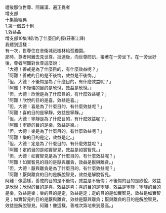 禮敬那位世尊、阿羅漢、遍正覺者  
增支部  
十集篇經典  
1.第一個五十則  
1.效益品  
增支部10集1經/為了什麼目的經(莊春江譯)  
我聽到這樣：  
有一次，世尊住在舍衛城祇樹林給孤獨園。  
那時，尊者阿難去見世尊。抵達後，向世尊問訊，接著在一旁坐下。在一旁坐好後，尊者阿難對世尊這麼說：  
「大德！善戒是為了什麼目的，有什麼效益呢？」  
「阿難！善戒的目的是不後悔，效益是不後悔。」  
「但，大德！不後悔是為了什麼目的，有什麼效益呢？」  
「阿難！不後悔的目的是欣悅，效益是欣悅。」  
「但，大德！欣悅是為了什麼目的，有什麼效益呢？」  
「阿難！欣悅的目的是喜，效益是喜。」  
「但，大德！喜是為了什麼目的，有什麼效益呢？」  
「阿難！喜的目的是寧靜，效益是寧靜。」  
「但，大德！寧靜是為了什麼目的，有什麼效益呢？」  
「阿難！寧靜的目的是樂，效益是樂。」  
「但，大德！樂是為了什麼目的，有什麼效益呢？」  
「阿難！樂的目的是定，效益是定。」  
「但，大德！定是為了什麼目的，有什麼效益呢？」  
「阿難！定的目的是如實智見，效益是如實智見。」  
「但，大德！如實智見是為了什麼目的，有什麼效益呢？」  
「阿難！如實智見的目的是厭與離貪，效益是厭與離貪。」  
「但，大德！厭與離貪是為了什麼目的，有什麼效益呢？」  
「阿難！厭與離貪的目的是解脫智見，效益是解脫智見。  
阿難！像這樣，善戒的目的是不後悔，效益是不後悔；不後悔的目的是欣悅，效益是欣悅；欣悅的目的是喜，效益是喜；喜的目的是寧靜，效益是寧靜；寧靜的目的是樂，效益是樂；樂的目的是定，效益是定；定的目的是如實智見，效益是如實智見；如實智見的目的是厭與離貪，效益是厭與離貪；厭與離貪的目的是解脫智見，效益是解脫智見。阿難！像這樣，善戒次第地來到最高。」  
  
  
